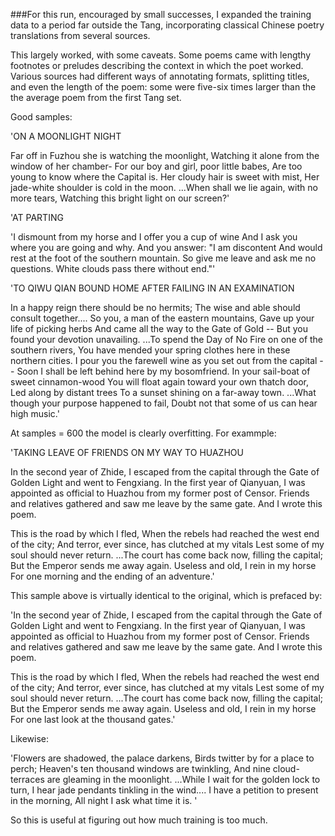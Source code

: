 ###For this run, encouraged by small successes, I expanded the training data to a period far outside the Tang, incorporating classical Chinese poetry translations from several sources.

This largely worked, with some caveats. Some poems came with lengthy footnotes or preludes describing the context in which the poet worked. Various sources had different ways of annotating formats, splitting titles, and even the length of the poem: some were five-six times larger than the the average poem from the first Tang set. 

Good samples: 

'ON A MOONLIGHT NIGHT

Far off in Fuzhou she is watching the moonlight,
Watching it alone from the window of her chamber-
For our boy and girl, poor little babes,
Are too young to know where the Capital is.
Her cloudy hair is sweet with mist,
Her jade-white shoulder is cold in the moon.
...When shall we lie again, with no more tears,
Watching this bright light on our screen?'

'AT PARTING

'I dismount from my horse and I offer you a cup of wine
And I ask you where you are going and why.
And you answer: "I am discontent
And would rest at the foot of the southern mountain.
So give me leave and ask me no questions.
White clouds pass there without end."'

'TO QIWU QIAN BOUND HOME
AFTER FAILING IN AN EXAMINATION

In a happy reign there should be no hermits;
The wise and able should consult together....
So you, a man of the eastern mountains,
Gave up your life of picking herbs
And came all the way to the Gate of Gold --
But you found your devotion unavailing.
...To spend the Day of No Fire on one of the southern rivers,
You have mended your spring clothes here in these northern cities.
I pour you the farewell wine as you set out from the capital --
Soon I shall be left behind here by my bosomfriend.
In your sail-boat of sweet cinnamon-wood
You will float again toward your own thatch door,
Led along by distant trees
To a sunset shining on a far-away town.
...What though your purpose happened to fail,
Doubt not that some of us can hear high music.'

At samples = 600 the model is clearly overfitting. For exammple:

'TAKING LEAVE OF FRIENDS ON MY WAY TO HUAZHOU

In the second year of Zhide, I escaped from the capital through the Gate of Golden Light and went to Fengxiang. In the first year of Qianyuan, I was appointed as official to Huazhou from my former post of Censor. Friends and relatives gathered and saw me leave by the same gate. And I wrote this poem.

This is the road by which I fled,
When the rebels had reached the west end of the city;
And terror, ever since, has clutched at my vitals
Lest some of my soul should never return.
...The court has come back now, filling the capital;
But the Emperor sends me away again.
Useless and old, I rein in my horse
For one morning and the ending of an adventure.'

This sample above is virtually identical to the original, which is prefaced by:

'In the second year of Zhide, I escaped from the capital through the Gate of Golden Light and went to Fengxiang. In the first year of Qianyuan, I was appointed as official to Huazhou from my former post of Censor. Friends and relatives gathered and saw me leave by the same gate. And I wrote this poem.

This is the road by which I fled, 
When the rebels had reached the west end of the city; 
And terror, ever since, has clutched at my vitals 
Lest some of my soul should never return. 
...The court has come back now, filling the capital; 
But the Emperor sends me away again. 
Useless and old, I rein in my horse 
For one last look at the thousand gates.'

Likewise: 

'Flowers are shadowed, the palace darkens, 
Birds twitter by for a place to perch; 
Heaven's ten thousand windows are twinkling, 
And nine cloud-terraces are gleaming in the moonlight. 
...While I wait for the golden lock to turn, 
I hear jade pendants tinkling in the wind.... 
I have a petition to present in the morning, 
All night I ask what time it is. '

So this is useful at figuring out how much training is too much.
